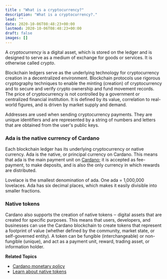 ```yaml
---
title : "What is a cryptocurrency?"
description: "What is a cryptocurrency?."
lead: ""
date: 2020-10-06T08:48:23+00:00
lastmod: 2020-10-06T08:48:23+00:00
draft: false
images: []
---
```


A *cryptocurrency* is a digital asset, which is stored on the ledger and is designed to serve as a medium of exchange for goods or services. It is otherwise called *crypto*.

Blockchain ledgers serve as the underlying technology for cryptocurrency creation in a decentralized environment. Blockchain protocols use rigorous cryptography techniques to enable the minting (creation) of cryptocurrency and to secure and verify crypto ownership and fund movement records. The price of cryptocurrency is not controlled by a government or centralized financial institution. It is defined by its value, correlation to real-world figures, and is driven by market supply and demand.

Addresses are used when sending cryptocurrency payments. They are unique identifiers and are represented by a string of numbers and letters that are obtained from the user's public keys.

### Ada is the native currency of Cardano

Each blockchain ledger has its underlying cryptocurrency or native currency. Ada is the native, or principal currency on Cardano. This means that ada is the main payment unit on [Cardano](https://cardano.org/); it is accepted as fee-payment, to make deposits, and is also the only currency in which rewards are distributed.

Lovelace is the smallest denomination of ada. One ada = 1,000,000 lovelaces. Ada has six decimal places, which makes it easily divisible into smaller fractions.

### Native tokens

Cardano also supports the creation of native tokens ‒ digital assets that are created for specific purposes. This means that users, developers, and businesses can use the Cardano blockchain to create tokens that represent a footprint of value (whether defined by the community, market state, or self-governed entity). A token can be fungible (interchangeable) or non-fungible (unique), and act as a payment unit, reward, trading asset, or information holder.

**Related Topics**

- [Cardano monetary policy](https://docs.cardano.org/explore-cardano/monetary-policy)
- [Learn about native tokens](https://docs.cardano.org/native-tokens/learn)